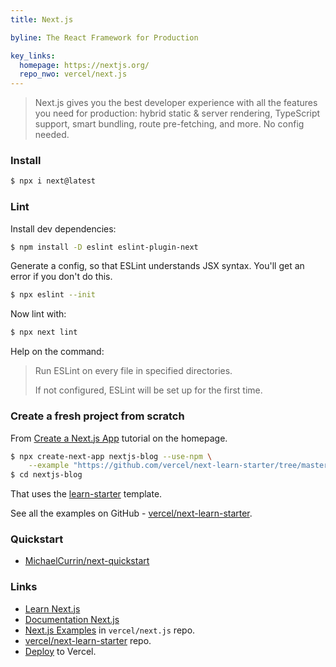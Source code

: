 ```yaml
---
title: Next.js

byline: The React Framework for Production

key_links:
  homepage: https://nextjs.org/
  repo_nwo: vercel/next.js
---
```


> Next.js gives you the best developer experience with all the features you need for production: hybrid static & server rendering, TypeScript support, smart bundling, route pre-fetching, and more. No config needed.


### Install

```sh
$ npx i next@latest
```


### Lint

Install dev dependencies:

```sh
$ npm install -D eslint eslint-plugin-next
```

Generate a config, so that ESLint understands JSX syntax. You'll get an error if you don't do this.

```sh
$ npx eslint --init
```

Now lint with:

```sh
$ npx next lint
```

Help on the command:

> Run ESLint on every file in specified directories.
>
> If not configured, ESLint will be set up for the first time.


### Create a fresh project from scratch

From [Create a Next.js App](https://nextjs.org/learn/basics/create-nextjs-app) tutorial on the homepage.

```sh
$ npx create-next-app nextjs-blog --use-npm \
    --example "https://github.com/vercel/next-learn-starter/tree/master/learn-starter"
$ cd nextjs-blog
```

That uses the [learn-starter](https://github.com/vercel/next-learn-starter/tree/master/learn-starter) template.

See all the examples on GitHub - [vercel/next-learn-starter](https://github.com/vercel/next-learn-starter).


### Quickstart

- [MichaelCurrin/next-quickstart](https://github.com/MichaelCurrin/next-quickstart)


### Links

- [Learn Next.js](https://nextjs.org/learn)
- [Documentation Next.js](https://nextjs.org/docs)
- [Next.js Examples](https://github.com/vercel/next.js/tree/master/examples) in `vercel/next.js` repo.
- [vercel/next-learn-starter](https://github.com/vercel/next-learn-starter) repo.
- [Deploy](https://vercel.com/import?filter=next.js) to Vercel.

